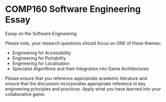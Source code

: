 # COMP160 Software Engineering Essay
Essay on the Software Engineering

Please note, your research questions should focus on *ONE* of these themes:

* Engineering for Accessibility
* Engineering for Portability
* Engineering for Localisation
* Specialist Algorithms and their Integration into Game Architectures

Please ensure that you reference appropirate academic literature and ensure that the discussion incorporates appropriate reference to key engineering principles and practices. Apply what you have learned into your collaborative game.
